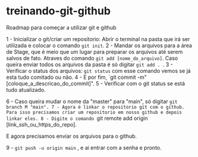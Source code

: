 # treinando-git-github
Roadmap para começar a utilizar git e github

1 - Inicializar o git/criar um repositorio: Abrir o terminal na pasta que irá ser utilizada e colocar o comando `git init`.
2 - Mandar os arquivos para a área de Stage, que é meio que um lugar para preparar os arquivos até serem salvos de fato. Atraves do comando `git add [nome_do_arquivo]`. Caso queira enviar todos os arquivos da pasta é só digitar `git add . `.
3 - Verificar o status dos arquivos: `git status` com esse comando vemos se já esta tudo comitado ou não.
4 - E por fim, `git commit -m"[coloque_a_descricao_do_commit]".
5 - Verificar com o git status se está tudo atualizado.

6 - Caso queira mudar o nome da "master" para "main", só digitar `git branch M "main".
7 - Agora é linkar o repositorio git com o github. Para isso precisamos criar um repositorio em nosso github e depois linkar eles.
8 - Digite o comando `git remote add origin [link_ssh_ou_https_do_repo].

E agora precisamos enviar os arquivos para o github.

9 - `git push -u origin main` , e ai entrar com a senha e pronto.
